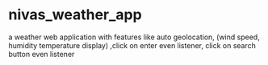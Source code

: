 # nivas_weather_app
a weather web application with features like auto geolocation, (wind speed, humidity temperature display) ,click on enter even listener, click on search button even listener
